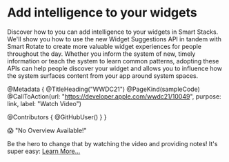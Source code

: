 # Add intelligence to your widgets

Discover how to you can add intelligence to your widgets in Smart Stacks. We'll show you how to use the new Widget Suggestions API in tandem with Smart Rotate to create more valuable widget experiences for people throughout the day. Whether you inform the system of new, timely information or teach the system to learn common patterns, adopting these APIs can help people discover your widget and allows you to influence how the system surfaces content from your app around system spaces.

@Metadata {
   @TitleHeading("WWDC21")
   @PageKind(sampleCode)
   @CallToAction(url: "https://developer.apple.com/wwdc21/10049", purpose: link, label: "Watch Video")

   @Contributors {
      @GitHubUser(<replace this with your GitHub handle>)
   }
}

😱 "No Overview Available!"

Be the hero to change that by watching the video and providing notes! It's super easy:
 [Learn More…](https://wwdcnotes.github.io/WWDCNotes/documentation/wwdcnotes/contributing)
